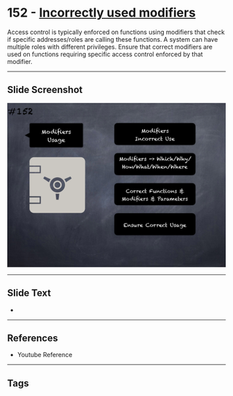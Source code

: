 # 152 - [Incorrectly used modifiers](Incorrectly%20used%20modifiers.md)
Access control is typically enforced on functions using modifiers that check if specific addresses/roles are calling these functions. A system can have multiple roles with different privileges. Ensure that correct modifiers are used on functions requiring specific access control enforced by that modifier.
___
## Slide Screenshot
![0152.png](../../images/pitfalls_and_best_practices201/152.png)
___
## Slide Text
- 
___
## References
- Youtube Reference
___
## Tags